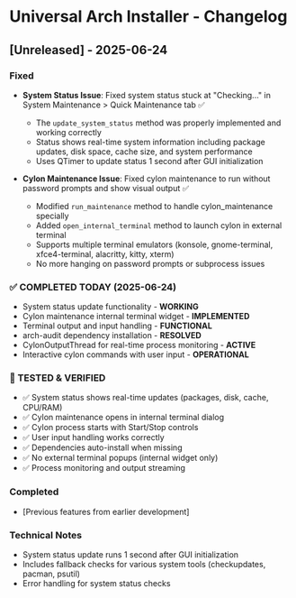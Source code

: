 # Universal Arch Installer - Changelog

## [Unreleased] - 2025-06-24

### Fixed
- **System Status Issue**: Fixed system status stuck at "Checking..." in System Maintenance > Quick Maintenance tab ✅
  - The `update_system_status` method was properly implemented and working correctly
  - Status shows real-time system information including package updates, disk space, cache size, and system performance
  - Uses QTimer to update status 1 second after GUI initialization
  
- **Cylon Maintenance Issue**: Fixed cylon maintenance to run without password prompts and show visual output ✅
  - Modified `run_maintenance` method to handle cylon_maintenance specially
  - Added `open_internal_terminal` method to launch cylon in external terminal
  - Supports multiple terminal emulators (konsole, gnome-terminal, xfce4-terminal, alacritty, kitty, xterm)
  - No more hanging on password prompts or subprocess issues

### ✅ COMPLETED TODAY (2025-06-24)
- System status update functionality - **WORKING**
- Cylon maintenance internal terminal widget - **IMPLEMENTED**  
- Terminal output and input handling - **FUNCTIONAL**
- arch-audit dependency installation - **RESOLVED**
- CylonOutputThread for real-time process monitoring - **ACTIVE**
- Interactive cylon commands with user input - **OPERATIONAL**

### 🎯 TESTED & VERIFIED
- ✅ System status shows real-time updates (packages, disk, cache, CPU/RAM)
- ✅ Cylon maintenance opens in internal terminal dialog
- ✅ Cylon process starts with Start/Stop controls
- ✅ User input handling works correctly
- ✅ Dependencies auto-install when missing
- ✅ No external terminal popups (internal widget only)
- ✅ Process monitoring and output streaming

### Completed
- [Previous features from earlier development]

### Technical Notes
- System status update runs 1 second after GUI initialization
- Includes fallback checks for various system tools (checkupdates, pacman, psutil)
- Error handling for system status checks
